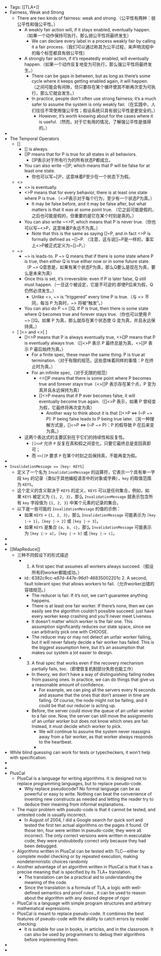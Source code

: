 - Tags: [[TLA+]]
- Fairness, Weak and Strong
	- There are two kinds of fairness: weak and strong.（公平性有两种：弱公平性和强公平性。）
		- A weakly fair action will, if it stays enabled, eventually happen.（如果一个动作保持可执行，那么弱公平性将最终发生）
			- We can declare every label in a process weakly fair by calling it a fair process.（我们可以通过称其为公平过程，来声明流程中的每个标签都具有弱公平性）
		- A strongly fair action, if it’s repeatedly enabled, will eventually happen.（如果一个动作反复地变为可执行，那么强公平性将最终发生。）
			- There can be gaps in between, but as long as there’s some cycle where it keeps getting enabled again, it will happen.（之间可能会有间隙，但只要存在某个循环使其不断再次变为可执行，那么它就会发生。）
			- In practice, people don’t often use strong fairness; it’s a much safer to assume the system is only weakly fair.（在实践中，人们往往不常使用强公平性；假设系统只具有弱公平性是更安全的。）
				- However, it’s worth knowing about for the cases where it is useful.（然而，对于它有用的情况，了解强公平性是值得的。）
-
- The Temporal Operators
	- []
		- [] is always.
		- []P means that for P is true for all states in all behaviors.
			- []P表示对于所有行为的所有状态P都成立。
		- You can also write ~[]P, which means that P will be false for at least one state.
			- 你也可以写~[]P，这意味着P至少在一个状态下为假。
	- <>
		- <> is eventually.
		- <>P means that for every behavior, there is at least one state where P is true.（<>P表示对于每个行为，至少有一个状态P为真。）
			- It may be false before, and it may be false after, but what matters is that it was at some point true. （它之前可能是假的，之后也可能是假的，但重要的是它在某个时刻是真的。）
		- You can also write ~<>P, which means that P is never true.（你也可以写~<>P，这意味着P永远不为真。）
			- Note that this is the same as saying []~P, and in fact <>P is formally defined as ~[]~P. （注意，这与说[]~P是一样的，事实上<>P被正式定义为~[]~P。）
	- ~>
		- ~> is leads-to. P ~> Q means that if there is some state where P is true, then either Q is true either now or in some future state.（P ~> Q意思是，如果有某个状态P为真，那么Q要么是现在为真，要么是未来为真）
		- Once this is set, it’s irreversible: even if P is later false, Q still must happen.（一旦这个被设定，它是不可逆的:即使P后来为假，Q仍然必须发生。）
			- Unlike <>, ~> is “triggered” every time P is true.（与 <> 不同，每当 P 为真时，~> 将被“触发”。）
		- You can also do P ~> []Q. If P is true, then there is some state where Q becomes true and forever stays true.（你也可以使用 P ~> []Q。如果 P 为真，那么就存在某个状态使 Q 变为真，并且永远保持真。）
	- [ ]<> and <>[ ]
		- []<>P means that P is always eventually true, <>[]P means that P is eventually always true.（[]<>P 表示 P 最终总是为真，<>[]P 表示 P 最后始终为真。）
			- For a finite spec, these mean the same thing: P is true at termination.（对于有限的规范，这些意味着同样的事情：P 在终止时为真。）
			- For an infinite spec,（对于无限的规范）
				- <>[]P means that there is some point where P becomes true and forever stays true（<>[]P 表示存在某个点，P 变为真并且永远保持为真）
				- []<>P means that if P ever becomes false, it will eventually become true again.（[]<>P 表示，如果 P 曾经变为假，它最终将再次变为真）
					- Another way to think about it is that []<>P <=> (~P ~> P): P being false leads to P being true later.（另一种理解方式是，[]<>P <=> (~P ~> P)：P 的假导致 P 在后来变为真。）
		- 这两个表达式的主要区别在于它们的持续性和反复性。
			- `[]<>P` 允许 `P` 反复在真和假之间变化，只要它最终总是变回真即可；
			- 而 `<>[]P` 要求 `P` 在某个时刻之后保持真，不能再变为假。
-
- `InvalidationMessage == [key: KEYS]`
	- 定义了一个名为 `InvalidationMessage` 的运算符，它表示一个具有单一字段 `key` 的记录（类似于其他编程语言中的对象或字典），`key` 的取值范围为 `KEYS`。
	- 这个定义的含义取决于 `KEYS` 的定义，`KEYS` 可以是任何集合，例如，如果 `KEYS` 被定义为 `{1, 2, 3}`，那么 `InvalidationMessage` 就表示包含所有 `key` 字段值为 `{1, 2, 3}` 中某个元素的记录的集合。
	- 以下是一些可能的 `InvalidationMessage` 的值的示例：
		- 如果 `KEYS` = `{1, 2, 3}`，那么 `InvalidationMessage` 可能表示为 `[key |-> 1]`，`[key |-> 2]` 或 `[key |-> 3]`。
		- 如果 `KEYS` 是集合 `{a, b, c}`，那么 `InvalidationMessage` 可能表示为 `[key |-> a]`，`[key |-> b]` 或 `[key |-> c]`。
-
-
- [[MapReduce]]
	- 三种不同假设下的形式描述
		- 1. A first spec that assumes all workers always succeed.（假设所有的worker都能成功。）
		- id:: 6382c9cc-e87d-447e-96d1-46835002201c
		  2. A second, fault tolerant spec that allows workers to fail.（允许worker出错的容错规范。）
			- The reducer is fair. If it’s not, we can’t guarantee anything happens.
			- There is at least one fair worker. If there’s none, then we can easily see the algorithm couldn’t possible succeed: just have every worker keep crashing and you’ll never meet Liveness.
			- It doesn’t matter which worker is the fair one. This assumption significantly reduces our state space, since we can arbitrarily pick one with CHOOSE.
			- The reducer may or may not detect an unfair worker failing, but it will never falsely decide a fair worker has failed. This is the biggest assumption here, but it’s an assumption that makes our system a lot easier to design.
		- 3. A final spec that works even if the recovery mechanism partially fails, too.（即使恢复机制部分失败也能工作）
			- In theory, we don’t have a way of distinguishing failing nodes from passing ones. In practice, we can do things that give us a reasonable amount of confidence.
				- For example, we can ping all the servers every N seconds and assume that the ones that don’t answer in time are failing. Of course, the node might not be failing, and it could be that our reducer is acting up.
			- Before, the server could move the queue of an unfair worker to a fair one. Now, the server can still move the assignments of an unfair worker but does not know which ones are fair. Instead, it must decide which worker to pick.
				- We will continue to assume the system never reassigns away from a fair worker, as that worker always responds to the heartbeat.
				-
- While blind guessing can work for tests or typecheckers, it won’t help with specification.
-
-
- PlusCal
	- PlusCal is a language for writing algorithms. It is designed not to replace programming languages, but to replace pseudo-code.
		- Why replace pseudocode? No formal language can be as powerful or easy to write. Nothing can beat the convenience of inventing new constructs as needed and letting the reader try to deduce their meaning from informal explanations.
	- The major problem with pseudo-code is that it cannot be tested, and untested code is usually incorrect.
		- In August of 2004, I did a Google search for quick sort and tested the first ten actual algorithms on the pages it found. Of those ten, four were written in pseudo-code; they were all incorrect. The only correct versions were written in executable code; they were undoubtedly correct only because they had been debugged.
	- Algorithms written in PlusCal can be tested with TLC—either by complete model checking or by repeated execution, making nondeterministic choices randomly
	- Another advantage of an algorithm written in PlusCal is that it has a precise meaning that is specified by its TLA+ translation.
		- The translation can be a practical aid to understanding the meaning of the code.
		- Since the translation is a formula of TLA, a logic with well-defined semantics and proof rules , it can be used to reason about the algorithm with any desired degree of rigor
	- PlusCal is a language with simple program structures and arbitrary mathematical expressions.
	- PlusCal is meant to replace pseudo-code. It combines the best features of pseudo-code with the ability to catch errors by model checking.
		- It is suitable for use in books, in articles, and in the classroom. It can also be used by programmers to debug their algorithms before implementing them.
-
-